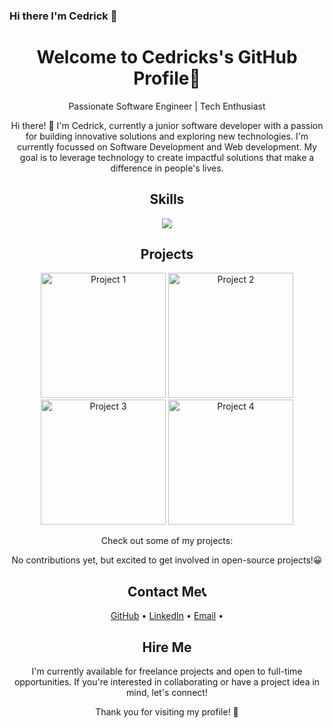 ### Hi there I'm Cedrick 👋

<!--
**CedrickMonare/CedrickMonare** is a ✨ _special_ ✨ repository because its `README.md` (this file) appears on your GitHub profile.

Here are some ideas to get you started:

- 🔭 I’m currently working on ...
- 🌱 I’m currently learning ...
- 👯 I’m looking to collaborate on ...
- 🤔 I’m looking for help with ...
- 💬 Ask me about ...
- 📫 How to reach me: ...
- 😄 Pronouns: ...
- ⚡ Fun fact: ...
-->

<!-- Header -->
<h1 align="center"> Welcome to Cedricks's GitHub Profile👋</h1>

<!-- Introduction -->
<p align="center">Passionate Software Engineer | Tech Enthusiast </p>

<!-- Bio -->
<p align="center">Hi there! 👋 I'm Cedrick, currently a junior software developer with a passion for building innovative solutions and exploring new technologies. I'm currently focussed on Software Development and Web development. My goal is to leverage technology to create impactful solutions that make a difference in people's lives.</p>

<!-- Skills -->
<h2 align="center">Skills</h2>

<p align="center">
 <img src="https://skillicons.dev/icons?i=html,css,js,wasm,tailwind,visualstudio)"
</p>

<!-- Projects -->
<h2 align="center">Projects</h2>

<p align="center">
  <a href="https://codepen.io/Cedrick-Monare/pen/rNbMbqX"><img src="project-1-thumbnail.jpg" width="200" alt="Project 1"></a>
  <a href="https://github.com/CedrickMonare/MATMON606_FTO2403_GroupC_MatlhogonoloMonare_SDF08"><img src="project-2-thumbnail.jpg" width="200" alt="Project 2"></a>
  <a href="https://github.com/CedrickMonare/MATMON606_FTO2403_GroupC_MatlhogonoloMonare_SDF05"><img src="project-2-thumbnail.jpg" width="200" alt="Project 3"></a>
  <a href="https://github.com/CedrickMonare/MATMON606_FTO2403_GroupC_MatlhogonoloMonare_SDF11"><img src="project-2-thumbnail.jpg" width="200" alt="Project 4"></a>
</p>

<!-- Description -->
<!-- Description --> <p align="center">Check out some of my projects:</p>
<!-- Description --> <a href="https://github.com/CedrickMonare/MATMON606_FTO2403_GroupC_MatlhogonoloMonare_SDF11"></a>
  
<!-- Contributions -->
<p align="center">
  No contributions yet, but excited to get involved in open-source projects!😀
</p>

<!-- Contact Me -->
<h2 align="center">Contact Me📞</h2>

<p align="center">
  <a href="https://github.com/CedrickMonare">GitHub</a> •
  <a href="https://www.linkedin.com/in/matlhogonolo-monare/">LinkedIn</a> •
  <a href="Matlhogonolomonare2@gmail.com">Email</a> •
</p>

<!-- Hire Me -->
<h2 align="center">Hire Me</h2>

<p align="center">
  I'm currently available for freelance projects and open to full-time opportunities. If you're interested in collaborating or have a project idea in mind, let's connect!
</p>

<!-- Footer -->
<p align="center">Thank you for visiting my profile! 🚀</p>
